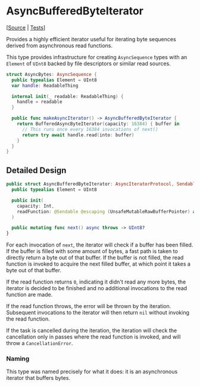 # AsyncBufferedByteIterator

[[Source](https://github.com/apple/swift-async-algorithms/blob/main/Sources/AsyncAlgorithms/AsyncBufferedByteIterator.swift) | 
[Tests](https://github.com/apple/swift-async-algorithms/blob/main/Tests/AsyncAlgorithmsTests/TestBufferedByteIterator.swift)]

Provides a highly efficient iterator useful for iterating byte sequences derived from asynchronous read functions.

This type provides infrastructure for creating `AsyncSequence` types with an `Element` of `UInt8` backed by file descriptors or similar read sources.

```swift
struct AsyncBytes: AsyncSequence {
  public typealias Element = UInt8
  var handle: ReadableThing

  internal init(_ readable: ReadableThing) {
    handle = readable
  }

  public func makeAsyncIterator() -> AsyncBufferedByteIterator {
    return BufferedAsyncByteIterator(capacity: 16384) { buffer in
      // This runs once every 16384 invocations of next()
      return try await handle.read(into: buffer)
    }
  }
}
```

## Detailed Design

```swift
public struct AsyncBufferedByteIterator: AsyncIteratorProtocol, Sendable {
  public typealias Element = UInt8

  public init(
    capacity: Int,
    readFunction: @Sendable @escaping (UnsafeMutableRawBufferPointer) async throws -> Int
  )

  public mutating func next() async throws -> UInt8?
}
```

For each invocation of `next`, the iterator will check if a buffer has been filled. If the buffer is filled with some amount of bytes, a fast path is taken to directly return a byte out of that buffer. If the buffer is not filled, the read function is invoked to acquire the next filled buffer, at which point it takes a byte out of that buffer.

If the read function returns `0`, indicating it didn't read any more bytes, the iterator is decided to be finished and no additional invocations to the read function are made.

If the read function throws, the error will be thrown by the iteration. Subsequent invocations to the iterator will then return `nil` without invoking the read function.

If the task is cancelled during the iteration, the iteration will check the cancellation only in passes where the read function is invoked, and will throw a `CancellationError`.

### Naming

This type was named precisely for what it does: it is an asynchronous iterator that buffers bytes. 

